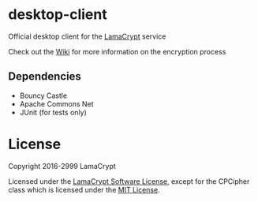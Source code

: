 # desktop-client
Official desktop client for the [LamaCrypt](https://www.lamacrypt.ch) service

Check out the [Wiki](https://github.com/LamaCrypt/desktop-client/wiki) for more information on the encryption process

## Dependencies
<ul>
    <li>Bouncy Castle</li>
    <li>Apache Commons Net</li>
    <li>JUnit (for tests only)</li>
</ul>

# License
Copyright 2016-2999 LamaCrypt

Licensed under the [LamaCrypt Software License](https://github.com/LamaCrypt/desktop-client/blob/master/LICENSE.md), except for the CPCipher class which is licensed under the [MIT License](https://bouncycastle.org/licence.html).
